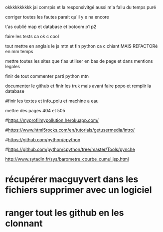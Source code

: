 okkkkkkkkkk jai comrpis et la responsivitgé aussi m'a fallu du temps puré

corriger toutes les fautes parait qu'il y e na encore

t'as oublié map et database et botoom p1 p2

faire les tests ca ok c cool

tout mettre en anglais le js mtn et fin python ca c chiant MAIS REFACTORé en mm temps

mettre toutes les sites que t'as utiliser en bas de page et dans mentions legales

finir de tout commenter parti python mtn

documenter le github et finir les truk mais avant faire popo et remplir la database

#finir les textes et info_polu et machine a eau

mettre des pages 404 et 505





#https://myprofilmypollution.herokuapp.com/

#https://www.html5rocks.com/en/tutorials/getusermedia/intro/

#https://github.com/python/cpython

#https://github.com/python/cpython/tree/master/Tools/pynche

 http://www.sytadin.fr/sys/barometre_courbe_cumul.jsp.html


# récupérer macguyvert dans les fichiers supprimer avec un logiciel 

# ranger tout les github en les clonnant

